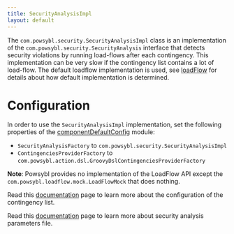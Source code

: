 ```yaml
---
title: SecurityAnalysisImpl
layout: default
---
```


The `com.powsybl.security.SecurityAnalysisImpl` class is an implementation of the `com.powsybl.security.SecurityAnalysis`
interface that detects security violations by running load-flows after each contingency. This implementation can be very
slow if the contingency list contains a lot of load-flow. The default loadflow implementation is used, see [loadFlow](../configuration/modules/loadflow.md) for details about how default implementation is determined.

# Configuration
In order to use the `SecurityAnalysisImpl` implementation, set the following properties of the [componentDefaultConfig](../configuration/modules/componentDefaultConfig.md)
module:
- `SecurityAnalysisFactory` to `com.powsybl.security.SecurityAnalysisImpl`
- `ContingenciesProviderFactory` to `com.powsybl.action.dsl.GroovyDslContingenciesProviderFactory`

**Note**: Powsybl provides no implementation of the LoadFlow API except the `com.powsybl.loadflow.mock.LoadFlowMock` that
does nothing.

Read this [documentation](../contingencies/index.md) page to learn more about the configuration of the contingency list.

Read this [documentation](../configuration/parameters/SecurityAnalysisParameters.md) page to learn more about
security analysis parameters file.
